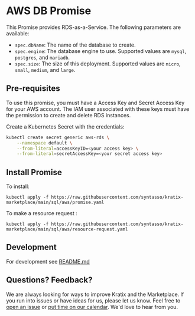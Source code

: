 # AWS DB Promise

This Promise provides RDS-as-a-Service. The following parameters are available:

* `spec.dbName`: The name of the database to create.
* `spec.engine`: The database engine to use. Supported values are `mysql`, `postgres`, and `mariadb`.
* `spec.size`: The size of this deployment. Supported values are `micro`, `small`, `medium`, and `large`.

## Pre-requisites

To use this promise, you must have a Access Key and Secret Access Key for your
AWS account. The IAM user associated with these keys must have the permission to
create and delete RDS instances.

Create a Kubernetes Secret with the credentials:

```bash
kubectl create secret generic aws-rds \
    --namespace default \
    --from-literal=accessKeyID=<your access key> \
    --from-literal=secretAccessKey=<your secret access key>
```

## Install Promise

To install:
```
kubectl apply -f https://raw.githubusercontent.com/syntasso/kratix-marketplace/main/sql/aws/promise.yaml
```

To make a resource request :
```
kubectl apply -f https://raw.githubusercontent.com/syntasso/kratix-marketplace/main/sql/aws/resource-request.yaml
```

## Development

For development see [README.md](./internal/README.md)

## Questions? Feedback?

We are always looking for ways to improve Kratix and the Marketplace. If you run into issues or have ideas for us, please let us know. Feel free to [open an issue](https://github.com/syntasso/kratix-marketplace/issues/new/choose) or [put time on our calendar](https://www.syntasso.io/contact-us). We'd love to hear from you.
